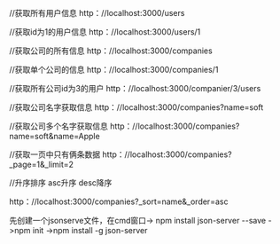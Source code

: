 //获取所有用户信息
http：//localhost:3000/users

//获取id为1的用户信息
http：//localhost:3000/users/1

//获取公司的所有信息
http：//localhost:3000/companies

//获取单个公司的信息
http：//localhost:3000/companies/1

//获取所有公司id为3的用户
http：//localhost:3000/companier/3/users


//获取公司名字获取信息
http：//localhost:3000/companies?name=soft

//获取公司多个名字获取信息
http：//localhost:3000/companies?name=soft&name=Apple

//获取一页中只有俩条数据
http：//localhost:3000/companies?_page=1&_limit=2


//升序排序  asc升序 desc降序

http：//localhost:3000/companies?_sort=name&_order=asc

先创建一个jsonserve文件，在cmd窗口-> npm install json-server --save  ->npm init   ->npm install -g json-server 




